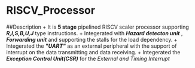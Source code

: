 # RISCV_Processor
##Description
    + It is **5 stage** pipelined RISCV scaler processor supporting ***R,I,S,B,U,J*** type instructions. 
    + Integerated with ***Hazard detecton unit*** , ***Forwarding unit*** and supporting the stalls for the load dependency.
    + Integerated the ***"UART"*** as an external peripheral with the support of interrupt on the data transmitting and data receiving.
    + Integerated the ***Exception Control Unit(CSR)*** for the *External and Timing Interrupt*

